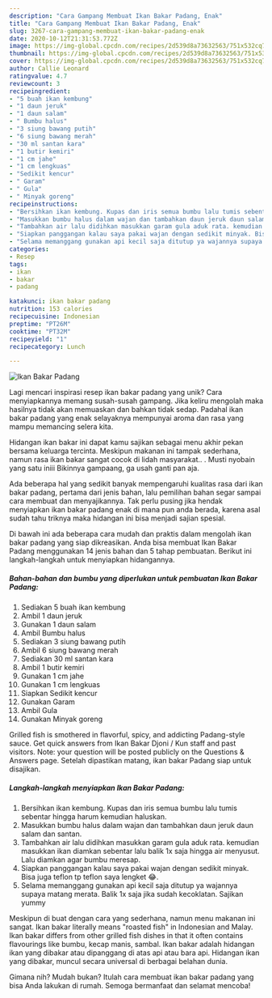 ```yaml
---
description: "Cara Gampang Membuat Ikan Bakar Padang, Enak"
title: "Cara Gampang Membuat Ikan Bakar Padang, Enak"
slug: 3267-cara-gampang-membuat-ikan-bakar-padang-enak
date: 2020-10-12T21:31:53.772Z
image: https://img-global.cpcdn.com/recipes/2d539d8a73632563/751x532cq70/ikan-bakar-padang-foto-resep-utama.jpg
thumbnail: https://img-global.cpcdn.com/recipes/2d539d8a73632563/751x532cq70/ikan-bakar-padang-foto-resep-utama.jpg
cover: https://img-global.cpcdn.com/recipes/2d539d8a73632563/751x532cq70/ikan-bakar-padang-foto-resep-utama.jpg
author: Callie Leonard
ratingvalue: 4.7
reviewcount: 3
recipeingredient:
- "5 buah ikan kembung"
- "1 daun jeruk"
- "1 daun salam"
- " Bumbu halus"
- "3 siung bawang putih"
- "6 siung bawang merah"
- "30 ml santan kara"
- "1 butir kemiri"
- "1 cm jahe"
- "1 cm lengkuas"
- "Sedikit kencur"
- " Garam"
- " Gula"
- " Minyak goreng"
recipeinstructions:
- "Bersihkan ikan kembung. Kupas dan iris semua bumbu lalu tumis sebentar hingga harum kemudian haluskan."
- "Masukkan bumbu halus dalam wajan dan tambahkan daun jeruk daun salam dan santan."
- "Tambahkan air lalu didihkan masukkan garam gula aduk rata. kemudian masukkan ikan diamkan sebentar lalu balik 1x saja hingga air menyusut. Lalu diamkan agar bumbu meresap."
- "Siapkan panggangan kalau saya pakai wajan dengan sedikit minyak. Bisa juga teflon tp teflon saya lengket 😂."
- "Selama memanggang gunakan api kecil saja ditutup ya wajannya supaya matang merata. Balik 1x saja jika sudah kecoklatan. Sajikan yummy"
categories:
- Resep
tags:
- ikan
- bakar
- padang

katakunci: ikan bakar padang 
nutrition: 153 calories
recipecuisine: Indonesian
preptime: "PT26M"
cooktime: "PT32M"
recipeyield: "1"
recipecategory: Lunch

---
```



![Ikan Bakar Padang](https://img-global.cpcdn.com/recipes/2d539d8a73632563/751x532cq70/ikan-bakar-padang-foto-resep-utama.jpg)

Lagi mencari inspirasi resep ikan bakar padang yang unik? Cara menyiapkannya memang susah-susah gampang. Jika keliru mengolah maka hasilnya tidak akan memuaskan dan bahkan tidak sedap. Padahal ikan bakar padang yang enak selayaknya mempunyai aroma dan rasa yang mampu memancing selera kita.

Hidangan ikan bakar ini dapat kamu sajikan sebagai menu akhir pekan bersama keluarga tercinta. Meskipun makanan ini tampak sederhana, namun rasa ikan bakar sangat cocok di lidah masyarakat.. . Musti nyobain yang satu iniii Bikinnya gampaang, ga usah ganti pan aja.

Ada beberapa hal yang sedikit banyak mempengaruhi kualitas rasa dari ikan bakar padang, pertama dari jenis bahan, lalu pemilihan bahan segar sampai cara membuat dan menyajikannya. Tak perlu pusing jika hendak menyiapkan ikan bakar padang enak di mana pun anda berada, karena asal sudah tahu triknya maka hidangan ini bisa menjadi sajian spesial.


Di bawah ini ada beberapa cara mudah dan praktis dalam mengolah ikan bakar padang yang siap dikreasikan. Anda bisa membuat Ikan Bakar Padang menggunakan 14 jenis bahan dan 5 tahap pembuatan. Berikut ini langkah-langkah untuk menyiapkan hidangannya.

<!--inarticleads1-->

##### Bahan-bahan dan bumbu yang diperlukan untuk pembuatan Ikan Bakar Padang:

1. Sediakan 5 buah ikan kembung
1. Ambil 1 daun jeruk
1. Gunakan 1 daun salam
1. Ambil  Bumbu halus
1. Sediakan 3 siung bawang putih
1. Ambil 6 siung bawang merah
1. Sediakan 30 ml santan kara
1. Ambil 1 butir kemiri
1. Gunakan 1 cm jahe
1. Gunakan 1 cm lengkuas
1. Siapkan Sedikit kencur
1. Gunakan  Garam
1. Ambil  Gula
1. Gunakan  Minyak goreng


Grilled fish is smothered in flavorful, spicy, and addicting Padang-style sauce. Get quick answers from Ikan Bakar Djoni / Kun staff and past visitors. Note: your question will be posted publicly on the Questions &amp; Answers page. Setelah dipastikan matang, ikan bakar Padang siap untuk disajikan. 

<!--inarticleads2-->

##### Langkah-langkah menyiapkan Ikan Bakar Padang:

1. Bersihkan ikan kembung. Kupas dan iris semua bumbu lalu tumis sebentar hingga harum kemudian haluskan.
1. Masukkan bumbu halus dalam wajan dan tambahkan daun jeruk daun salam dan santan.
1. Tambahkan air lalu didihkan masukkan garam gula aduk rata. kemudian masukkan ikan diamkan sebentar lalu balik 1x saja hingga air menyusut. Lalu diamkan agar bumbu meresap.
1. Siapkan panggangan kalau saya pakai wajan dengan sedikit minyak. Bisa juga teflon tp teflon saya lengket 😂.
1. Selama memanggang gunakan api kecil saja ditutup ya wajannya supaya matang merata. Balik 1x saja jika sudah kecoklatan. Sajikan yummy


Meskipun di buat dengan cara yang sederhana, namun menu makanan ini sangat. Ikan bakar literally means &#34;roasted fish&#34; in Indonesian and Malay. Ikan bakar differs from other grilled fish dishes in that it often contains flavourings like bumbu, kecap manis, sambal. Ikan bakar adalah hidangan ikan yang dibakar atau dipanggang di atas api atau bara api. Hidangan ikan yang dibakar, muncul secara universal di berbagai belahan dunia. 

Gimana nih? Mudah bukan? Itulah cara membuat ikan bakar padang yang bisa Anda lakukan di rumah. Semoga bermanfaat dan selamat mencoba!
